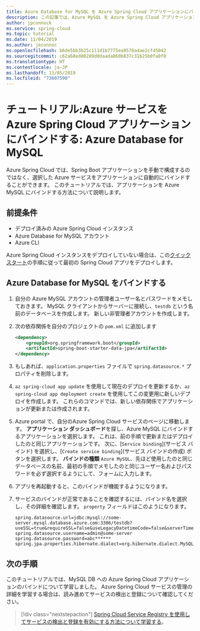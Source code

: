 ```yaml
---
title: Azure Database for MySQL を Azure Spring Cloud アプリケーションにバインドする方法 | Microsoft Docs
description: この記事では、Azure MySQL を Azure Spring Cloud アプリケーションにバインドする方法について説明します
author: jpconnock
ms.service: spring-cloud
ms.topic: tutorial
ms.date: 11/04/2019
ms.author: jeconnoc
ms.openlocfilehash: b6de5bb3b25c111d1b7775ea9570a4ae2cf45042
ms.sourcegitcommit: c62a68ed80289d0daada860b837c31625b0fa0f0
ms.translationtype: HT
ms.contentlocale: ja-JP
ms.lasthandoff: 11/05/2019
ms.locfileid: "73607590"
---
```

# <a name="tutorial-bind-azure-services-to-your-azure-spring-cloud-application-azure-database-for-mysql"></a>チュートリアル:Azure サービスを Azure Spring Cloud アプリケーションにバインドする: Azure Database for MySQL

Azure Spring Cloud では、Spring Boot アプリケーションを手動で構成するのではなく、選択した Azure サービスをアプリケーションに自動的にバインドすることができます。 このチュートリアルでは、アプリケーションを Azure MySQL にバインドする方法について説明します。

## <a name="prerequisites"></a>前提条件

* デプロイ済みの Azure Spring Cloud インスタンス
* Azure Database for MySQL アカウント
* Azure CLI

Azure Spring Cloud インスタンスをデプロイしていない場合は、この[クイックスタート](spring-cloud-quickstart-launch-app-portal.md)の手順に従って最初の Spring Cloud アプリをデプロイします。

## <a name="bind-azure-database-for-mysql"></a>Azure Database for MySQL をバインドする

1. 自分の Azure MySQL アカウントの管理者ユーザー名とパスワードをメモしておきます。 MySQL クライアントからサーバーに接続し、`testdb` という名前のデータベースを作成します。 新しい非管理者アカウントを作成します。

1. 次の依存関係を自分のプロジェクトの `pom.xml` に追加します

    ```xml
    <dependency>
        <groupId>org.springframework.boot</groupId>
        <artifactId>spring-boot-starter-data-jpa</artifactId>
    </dependency>
    ```
1. もしあれば、`application.properties` ファイルで `spring.datasource.*` プロパティを削除します。

1. `az spring-cloud app update` を使用して現在のデプロイを更新するか、`az spring-cloud app deployment create` を使用してこの変更用に新しいデプロイを作成します。  これらのコマンドでは、新しい依存関係でアプリケーションが更新または作成されます。

1. Azure portal で、自分のAzure Spring Cloud サービスのページに移動します。 **アプリケーション ダッシュボード**を探し、Azure MySQL にバインドするアプリケーションを選択します。  これは、前の手順で更新またはデプロイしたのと同じアプリケーションです。 次に、[`Service binding`]\(サービス バインド\) を選択し、[`Create service binding`]\(サービス バインドの作成\) ボタンを選択します。 **バインドの種類** `Azure MySQL`、先ほど使用したのと同じデータベースの名前、最初の手順でメモしたのと同じユーザー名およびパスワードを必ず選択するようにして、フォームに入力します。

1. アプリを再起動すると、このバインドが機能するようになります。

1. サービスのバインドが正常であることを確認するには、バインド名を選択し、その詳細を確認します。 `property` フィールドはこのようになります。
    ```
    spring.datasource.url=jdbc:mysql://some-server.mysql.database.azure.com:3306/testdb?useSSL=true&requireSSL=false&useLegacyDatetimeCode=false&serverTimezone=UTC
    spring.datasource.username=admin@some-server
    spring.datasource.password=abc******
    spring.jpa.properties.hibernate.dialect=org.hibernate.dialect.MySQL5InnoDBDialect
    ```

## <a name="next-steps"></a>次の手順

このチュートリアルでは、MySQL DB への Azure Spring Cloud アプリケーションのバインドについて学習しました。  Azure Spring Cloud サービスの管理の詳細を学習する場合は、読み進めてサービスの検出と登録について確認してください。

> [!div class="nextstepaction"]
> [Spring Cloud Service Registry を使用してサービスの検出と登録を有効にする方法について学習する](spring-cloud-service-registration.md)。

